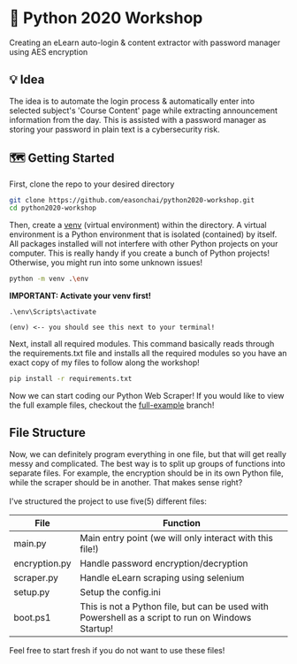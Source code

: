 # 🐍 Python 2020 Workshop

Creating an eLearn auto-login & content extractor with password manager using AES encryption

## 💡 Idea

The idea is to automate the login process & automatically enter into selected subject's 'Course Content' page while extracting announcement information from the day. This is assisted with a password manager as storing your password in plain text is a cybersecurity risk.

## 🗺️ Getting Started

First, clone the repo to your desired directory

```bash
git clone https://github.com/easonchai/python2020-workshop.git
cd python2020-workshop

```

Then, create a [venv](https://docs.python.org/3/library/venv.html) (virtual environment) within the directory. A virtual environment is a Python environment that is isolated (contained) by itself. All packages installed will not interfere with other Python projects on your computer. This is really handy if you create a bunch of Python projects! Otherwise, you might run into some unknown issues!

```bash
python -m venv .\env

```

**IMPORTANT: Activate your venv first!**
<br />

```
.\env\Scripts\activate

(env) <-- you should see this next to your terminal!
```

Next, install all required modules. This command basically reads through the requirements.txt file and installs all the required modules so you have an exact copy of my files to follow along the workshop!

```bash
pip install -r requirements.txt
```

Now we can start coding our Python Web Scraper! If you would like to view the full example files, checkout the [full-example](https://github.com/easonchai/python2020-workshop/tree/full-example) branch!

## File Structure

Now, we can definitely program everything in one file, but that will get really messy and complicated. The best way is to split up groups of functions into separate files. For example, the encryption should be in its own Python file, while the scraper should be in another. That makes sense right?<br /><br />
I've structured the project to use five(5) different files:

| File          | Function                                                                                          |
| ------------- | ------------------------------------------------------------------------------------------------- |
| main.py       | Main entry point (we will only interact with this file!)                                          |
| encryption.py | Handle password encryption/decryption                                                             |
| scraper.py    | Handle eLearn scraping using selenium                                                             |
| setup.py      | Setup the config.ini                                                                              |
| boot.ps1      | This is not a Python file, but can be used with Powershell as a script to run on Windows Startup! |

Feel free to start fresh if you do not want to use these files!
